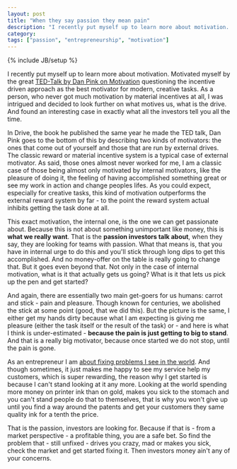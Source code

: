 ```yaml
---
layout: post
title: "When they say passion they mean pain"
description: "I recently put myself up to learn more about motivation. Motivated myself by the great [TED-Talk by Dan Pink on Motivation](http://www.ted.com/talks/dan_pink_on_motivation.html) questioning the incentive driven approach as the best motivator for modern, creative tasks. As a person, who never got much motivation by material incentives at all, I was intrigued and decided to look further on what motives us, what is the drive. And found an interesting case in exactly what all the investors tell you all the time."
category: 
tags: ["passion", "entrepreneurship", "motivation"]
---
```

{% include JB/setup %}

I recently put myself up to learn more about motivation. Motivated myself by the great [TED-Talk by Dan Pink on Motivation](http://www.ted.com/talks/dan_pink_on_motivation.html) questioning the incentive driven approach as the best motivator for modern, creative tasks. As a person, who never got much motivation by material incentives at all, I was intrigued and decided to look further on what motives us, what is the drive. And found an interesting case in exactly what all the investors tell you all the time.

In Drive, the book he published the same year he made the TED talk, Dan Pink goes to the bottom of this by describing two kinds of motivators: the ones that come out of yourself and those that are run by external drives. The classic reward or material incentive system is a typical case of external motivator. As said, those ones almost never worked for me, I am a classic case of those being almost only motivated by internal motivators, like the pleasure of doing it, the feeling of having accomplished something great or see my work in action and change peoples lifes. As you could expect, especially for creative tasks, this kind of motivation outperforms the external reward system by far - to the point the reward system actual inhibits getting the task done at all.

This exact motivation, the internal one, is the one we can get passionate about. Because this is not about something unimportant like money, this is **what we really want**. That is the **passion investors talk about**, when they say, they are looking for teams with passion. What that means is, that you have in internal urge to do this and you'll stick through long dips to get this accomplished. And no money-offer on the table is really going to change that. But it goes even beyond that. Not only in the case of internal motivation, what is it that actually gets us going? What is it that lets us pick up the pen and get started? 

And again, there are essentially two main get-goers for us humans: carrot and stick - pain and pleasure. Though known for centuries, we abolished the stick at some point (good, that we did this). But the picture is the same, I either get my hands dirty because what I am expecting is giving me pleasure (either the task itself or the result of the task) or - and here is what I think is under-estimated - **because the pain is just getting to big to stand**. And that is a really big motivator, because once started we do not stop, until the pain is gone. 

As an entrepreneur I am [about fixing problems I see in the world](/2012/04/12/arts-are-the-root-of-entrepreneurship). And though sometimes, it just makes me happy to see my service help my customers, which is super rewarding, the reason why I get started is because I can't stand looking at it any more. Looking at the world spending more money on printer ink than on gold, makes you sick to the stomach and you can't stand people do that to themselves, that is why you won't give up until you find a way around the patents and get your customers they same quality ink for a tenth the price.

That is the passion, investors are looking for. Because if that is - from a market perspective - a profitable thing, you are a safe bet. So find the problem that - still unfixed - drives you crazy, mad or makes you sick, check the market and get started fixing it. Then investors money ain't any of your concerns.